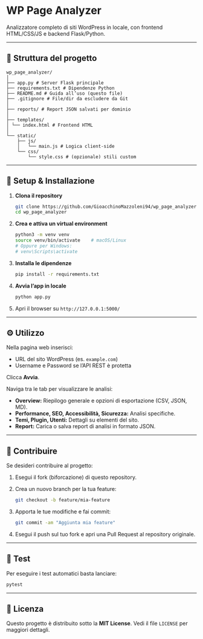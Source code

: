 # WP Page Analyzer

Analizzatore completo di siti WordPress in locale, con frontend HTML/CSS/JS e backend Flask/Python.

---

## 📂 Struttura del progetto

```
wp_page_analyzer/
│
├── app.py # Server Flask principale
├── requirements.txt # Dipendenze Python
├── README.md # Guida all’uso (questo file)
├── .gitignore # File/dir da escludere da Git
│
├── reports/ # Report JSON salvati per dominio
│
├── templates/
│ └── index.html # Frontend HTML
│
└── static/
    ├── js/
    │   └── main.js # Logica client-side
    └── css/
        └── style.css # (opzionale) stili custom
```

---

## 🚀 Setup & Installazione

1.  **Clona il repository**

    ```bash
    git clone https://github.com/GioacchinoMazzoleni94/wp_page_analyzer.git
    cd wp_page_analyzer
    ```

2.  **Crea e attiva un virtual environment**

    ```bash
    python3 -m venv venv
    source venv/bin/activate    # macOS/Linux
    # Oppure per Windows:
    # venv\Scripts\activate
    ```

3.  **Installa le dipendenze**

    ```bash
    pip install -r requirements.txt
    ```

4.  **Avvia l’app in locale**

    ```bash
    python app.py
    ```

5.  Apri il browser su `http://127.0.0.1:5000/`

---

## ⚙️ Utilizzo

Nella pagina web inserisci:

* URL del sito WordPress (es. `example.com`)
* Username e Password se l’API REST è protetta

Clicca **Avvia**.

Naviga tra le tab per visualizzare le analisi:

* **Overview:** Riepilogo generale e opzioni di esportazione (CSV, JSON, MD).
* **Performance, SEO, Accessibilità, Sicurezza:** Analisi specifiche.
* **Temi, Plugin, Utenti:** Dettagli su elementi del sito.
* **Report:** Carica o salva report di analisi in formato JSON.

---

## 🤝 Contribuire

Se desideri contribuire al progetto:

1.  Esegui il fork (biforcazione) di questo repository.
2.  Crea un nuovo branch per la tua feature:

    ```bash
    git checkout -b feature/mia-feature
    ```

3.  Apporta le tue modifiche e fai commit:

    ```bash
    git commit -am "Aggiunta mia feature"
    ```

4.  Esegui il push sul tuo fork e apri una Pull Request al repository originale.

---

## 🧪 Test

Per eseguire i test automatici basta lanciare:

```bash
pytest
```

---

## 📄 Licenza

Questo progetto è distribuito sotto la **MIT License**. Vedi il file `LICENSE` per maggiori dettagli.
